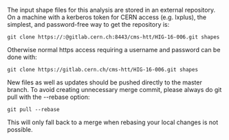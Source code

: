 The input shape files for this analysis are stored in an external repository. On a machine with a kerberos token for CERN access (e.g. lxplus), the simplest, and password-free way to get the repository is:

    git clone https://:@gitlab.cern.ch:8443/cms-htt/HIG-16-006.git shapes

Otherwise normal https access requiring a username and password can be done with:

    git clone https://gitlab.cern.ch/cms-htt/HIG-16-006.git shapes

New files as well as updates should be pushed directly to the master branch. To avoid creating unnecessary merge commit, please always do git pull with the --rebase option: 

    git pull --rebase
 
This will only fall back to a merge when rebasing your local changes is not possible.
